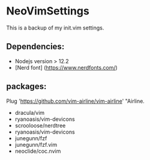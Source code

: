 # NeoVimSettings
This is a backup of my init.vim settings.

## Dependencies:
* Nodejs version > 12.2
* [Nerd font] (https://www.nerdfonts.com/)

## packages:
Plug 'https://github.com/vim-airline/vim-airline' "Airline.
* dracula/vim
* ryanoasis/vim-devicons
* scrooloose/nerdtree
* ryanoasis/vim-devicons
* junegunn/fzf
* junegunn/fzf.vim
* neoclide/coc.nvim
